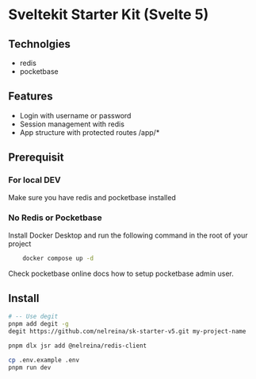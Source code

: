 # Sveltekit Starter Kit (Svelte 5)

## Technolgies
- redis
- pocketbase

## Features 
- Login with username or password 
- Session management with redis
- App structure with protected routes /app/* 

## Prerequisit 
### For local DEV
Make sure you have redis and pocketbase  installed 
### No Redis or Pocketbase
Install Docker Desktop and run the following command in the root of your project
```sh
    docker compose up -d 
```
Check pocketbase online docs how to setup pocketbase admin user. 

## Install 
```sh
# -- Use degit  
pnpm add degit -g 
degit https://github.com/nelreina/sk-starter-v5.git my-project-name

pnpm dlx jsr add @nelreina/redis-client

cp .env.example .env
pnpm run dev
```
